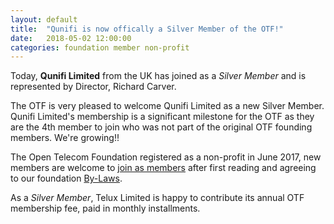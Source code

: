 ```yaml
---
layout: default
title:  "Qunifi is now offically a Silver Member of the OTF!"
date:   2018-05-02 12:00:00
categories: foundation member non-profit
---
```


Today, **Qunifi Limited** from the UK has joined as a _Silver Member_ and is represented by Director, Richard Carver.
 
The OTF is very pleased to welcome Qunifi Limited  as a new Silver Member. Qunifi Limited's membership is a significant milestone for the OTF as they are the 4th member to join who was not part of the original OTF founding members. We're growing!!

The Open Telecom Foundation registered as a non-profit in June 2017, new members are welcome to [join as members](/new_member_join.html) after first reading and agreeing to our foundation [By-Laws](/bylaws.html).

As a _Silver Member_, Telux Limited is happy to contribute its annual OTF membership fee, paid in monthly installments. 
